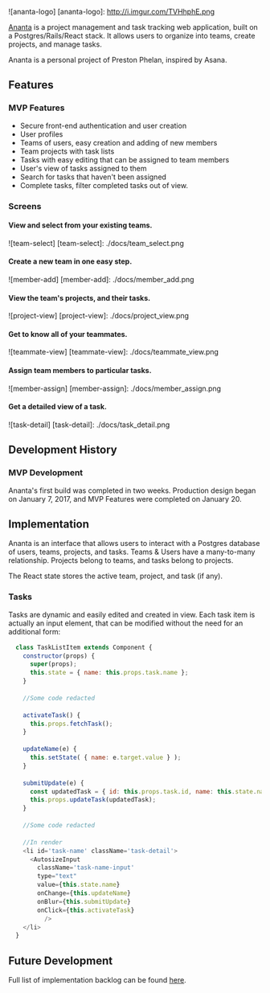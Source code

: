 ![ananta-logo]
[ananta-logo]: http://i.imgur.com/TVHhphE.png

[Ananta](http://www.ananta-app.com) is a project management and task tracking web application, built
on a Postgres/Rails/React stack. It allows users to organize into teams, create projects, and manage tasks.  

Ananta is a personal project of Preston Phelan, inspired by Asana.

## Features

### MVP Features
- Secure front-end authentication and user creation
- User profiles
- Teams of users, easy creation and adding of new members
- Team projects with task lists
- Tasks with easy editing that can be assigned to team members
- User's view of tasks assigned to them
- Search for tasks that haven't been assigned
- Complete tasks, filter completed tasks out of view.

### Screens

#### View and select from your existing teams.

![team-select]
[team-select]: ./docs/team_select.png


#### Create a new team in one easy step.

![member-add]
[member-add]: ./docs/member_add.png


#### View the team's projects, and their tasks.

![project-view]
[project-view]: ./docs/project_view.png


#### Get to know all of your teammates.

![teammate-view]
[teammate-view]: ./docs/teammate_view.png


#### Assign team members to particular tasks.

![member-assign]
[member-assign]: ./docs/member_assign.png


#### Get a detailed view of a task.

![task-detail]
[task-detail]: ./docs/task_detail.png



## Development History

### MVP Development
Ananta's first build was completed in two weeks.  Production design began on January 7, 2017, and MVP Features were completed on January 20.

## Implementation

Ananta is an interface that allows users to interact with a Postgres database of users, teams, projects, and tasks.  Teams & Users have a many-to-many relationship.  Projects belong to teams, and tasks belong to projects.

The React state stores the active team, project, and task (if any).

### Tasks

Tasks are dynamic and easily edited and created in view.  Each task item is actually an input element, that can be modified without the need for an additional form:
```js
  class TaskListItem extends Component {
    constructor(props) {
      super(props);
      this.state = { name: this.props.task.name };
    }

    //Some code redacted

    activateTask() {
      this.props.fetchTask();
    }

    updateName(e) {
      this.setState( { name: e.target.value } );
    }

    submitUpdate(e) {
      const updatedTask = { id: this.props.task.id, name: this.state.name };
      this.props.updateTask(updatedTask);
    }

    //Some code redacted

    //In render
    <li id='task-name' className='task-detail'>
      <AutosizeInput
        className='task-name-input'
        type="text"
        value={this.state.name}
        onChange={this.updateName}
        onBlur={this.submitUpdate}
        onClick={this.activateTask}
          />
    </li>
  }
```

## Future Development

Full list of implementation backlog can be found [here](./docs/future_features.md).
